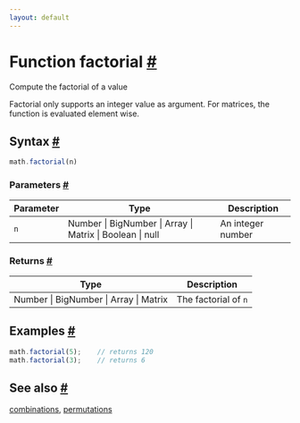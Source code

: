 ```yaml
---
layout: default
---
```


<h1 id="function-factorial">Function factorial <a href="#function-factorial" title="Permalink">#</a></h1>

Compute the factorial of a value

Factorial only supports an integer value as argument.
For matrices, the function is evaluated element wise.


<h2 id="syntax">Syntax <a href="#syntax" title="Permalink">#</a></h2>

```js
math.factorial(n)
```

<h3 id="parameters">Parameters <a href="#parameters" title="Permalink">#</a></h3>

Parameter | Type | Description
--------- | ---- | -----------
`n` | Number &#124; BigNumber &#124; Array &#124; Matrix &#124; Boolean &#124; null | An integer number

<h3 id="returns">Returns <a href="#returns" title="Permalink">#</a></h3>

Type | Description
---- | -----------
Number &#124; BigNumber &#124; Array &#124; Matrix | The factorial of `n`


<h2 id="examples">Examples <a href="#examples" title="Permalink">#</a></h2>

```js
math.factorial(5);    // returns 120
math.factorial(3);    // returns 6
```


<h2 id="see-also">See also <a href="#see-also" title="Permalink">#</a></h2>

[combinations](combinations.html),
[permutations](permutations.html)


<!-- Note: This file is automatically generated from source code comments. Changes made in this file will be overridden. -->

